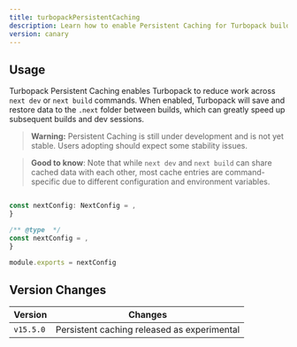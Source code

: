 ```yaml
---
title: turbopackPersistentCaching
description: Learn how to enable Persistent Caching for Turbopack builds
version: canary
---
```


## Usage

Turbopack Persistent Caching enables Turbopack to reduce work across `next dev` or `next build` commands. When enabled, Turbopack will save and restore data to the `.next` folder between builds, which can greatly speed up subsequent builds and dev sessions.

> **Warning:** Persistent Caching is still under development and is not yet stable. Users adopting should expect some stability issues.

> **Good to know**: Note that while `next dev` and `next build` can share cached data with each other, most cache entries are command-specific due to different configuration and environment variables.

```ts filename="next.config.ts" switcher

const nextConfig: NextConfig = ,
}

```

```js filename="next.config.js" switcher
/** @type  */
const nextConfig = ,
}

module.exports = nextConfig
```

## Version Changes

| Version   | Changes                                     |
| --------- | ------------------------------------------- |
| `v15.5.0` | Persistent caching released as experimental |